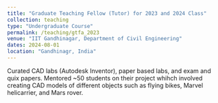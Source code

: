 ```yaml
---
title: "Graduate Teaching Fellow (Tutor) for 2023 and 2024 Class"
collection: teaching
type: "Undergraduate Course"
permalink: /teaching/gtfa_2023
venue: "IIT Gandhinagar, Department of Civil Engineering"
dates: 2024-08-01
location: "Gandhinagr, India"
---
```


Curated CAD labs (Autodesk Inventor), paper based labs, and exam and quix papers. Mentored ~50 students on their project whihch involved creating CAD models of different objects such as flying bikes, Marvel helicarrier, and Mars rover.

